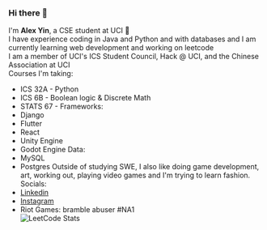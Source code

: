 ### Hi there 👋

I'm **Alex Yin**, a CSE student at UCI 🐜  
I have experience coding in Java and Python and with databases and I am currently learning web development and working on leetcode  
I am a member of UCI's ICS Student Council, Hack @ UCI, and the Chinese Association at UCI  
Courses I'm taking:  
- ICS 32A - Python
- ICS 6B - Boolean logic & Discrete Math
- STATS 67 - 
Frameworks:
- Django
- Flutter
- React
- Unity Engine
- Godot Engine
Data:
- MySQL
- Postgres
Outside of studying SWE, I also like doing game development, art, working out, playing video games and I'm trying to learn fashion.
Socials:
- [Linkedin](https://www.linkedin.com/in/alexander-yin-55314b248)
- [Instagram](https://www.instagram.com/ale.xyin)
- Riot Games: bramble abuser #NA1  
![LeetCode Stats](https://leetcard.jacoblin.cool/alexyyyy?theme=dark&font=IBM%20Plex%20Mono)
<!--
**alexy-ok/alexy-ok** is a ✨ _special_ ✨ repository because its `README.md` (this file) appears on your GitHub profile.

Here are some ideas to get you started:

- 🔭 I’m currently working on ...
- 🌱 I’m currently learning ...
- 👯 I’m looking to collaborate on ...
- 🤔 I’m looking for help with ...
- 💬 Ask me about ...
- 📫 How to reach me: ...
- 😄 Pronouns: ...
- ⚡ Fun fact: ...
-->
